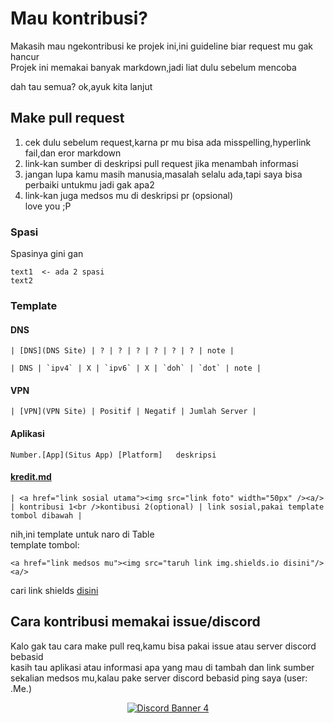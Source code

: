 # Mau kontribusi?
Makasih mau ngekontribusi ke projek ini,ini guideline biar request mu gak hancur  
Projek ini memakai banyak markdown,jadi liat dulu sebelum mencoba  

dah tau semua? ok,ayuk kita lanjut

## Make pull request
1. cek dulu sebelum request,karna pr mu bisa ada misspelling,hyperlink fail,dan eror markdown
2. link-kan sumber di deskripsi pull request jika menambah informasi
3. jangan lupa kamu masih manusia,masalah selalu ada,tapi saya bisa perbaiki untukmu jadi gak apa2
4. link-kan juga medsos mu di deskripsi pr (opsional)  
love you ;P

### Spasi
Spasinya gini gan
```
text1  <- ada 2 spasi
text2
```

### Template

#### DNS
`| [DNS](DNS Site) | ? | ? | ? | ? | ? | ? | note |`

```
| DNS | `ipv4` | X | `ipv6` | X | `doh` | `dot` | note |
```

#### VPN
`| [VPN](VPN Site) | Positif | Negatif | Jumlah Server |`

#### Aplikasi
`Number.[App](Situs App) [Platform]  
deskripsi`

#### [kredit.md](/kredit.md)
```
| <a href="link sosial utama"><img src="link foto" width="50px" /><a/> | kontribusi 1<br />kontibusi 2(optional) | link sosial,pakai template tombol dibawah |
```  
nih,ini template untuk naro di Table  
template tombol:  
```
<a href="link medsos mu"><img src="taruh link img.shields.io disini"/><a/>
```
cari link shields [disini](https://github.com/alexandresanlim/Badges4-README.md-Profile)

## Cara kontribusi memakai issue/discord

Kalo gak tau cara make pull req,kamu bisa pakai issue atau server discord bebasid  
kasih tau aplikasi atau informasi apa yang mau di tambah dan link sumber sekalian medsos mu,kalau pake server discord bebasid ping saya (user: .Me.)
<p align="center">
    <a href="https://discord.gg/EKrxZyu"><img src="https://discordapp.com/api/guilds/630415907021389825/widget.png?style=banner4" alt="Discord Banner 4"/></a>
